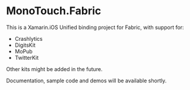 # MonoTouch.Fabric

This is a Xamarin.iOS Unified binding project for Fabric, with support for:
* Crashlytics
* DigitsKit
* MoPub
* TwitterKit

Other kits might be added in the future.

Documentation, sample code and demos will be available shortly.

